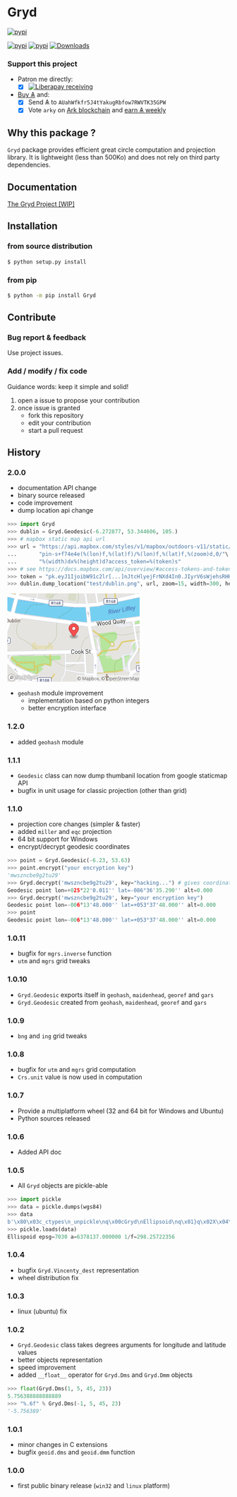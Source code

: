 # Gryd

[![pypi](https://img.shields.io/pypi/l/Gryd.svg)](https://htmlpreview.github.io/?https://github.com/Moustikitos/gryd/blob/master/gryd.html)

[![pypi](https://img.shields.io/pypi/pyversions/Gryd.svg)](https://pypi.python.org/pypi/Gryd)
[![pypi](https://img.shields.io/pypi/v/Gryd.svg)](https://pypi.python.org/pypi/Gryd)
[![Downloads](https://pepy.tech/badge/gryd/week)](https://pepy.tech/project/gryd)

### Support this project
 + Patron me directly:
   * [X] [![Liberapay receiving](https://img.shields.io/liberapay/receives/Toons)](https://liberapay.com/Toons/donate)
 + [Buy &#1126;](https://bittrex.com/Account/Register?referralCode=NW5-DQO-QMT) and:
   * [X] Send &#1126; to `AUahWfkfr5J4tYakugRbfow7RWVTK35GPW`
   * [X] Vote `arky` on [Ark blockchain](https://explorer.ark.io) and [earn &#1126; weekly](http://arky-delegate.info/arky)

## Why this package ?
`Gryd` package provides efficient great circle computation and projection library.
It is lightweight (less than 500Ko) and does not rely on third party dependencies.

## Documentation
[The Gryd Project [WIP]](https://moustikitos.github.io/gryd/)

## Installation

### from source distribution
```bash
$ python setup.py install
```

### from pip
```bash
$ python -m pip install Gryd
```

## Contribute
### Bug report & feedback
Use project issues.

### Add / modify / fix code
Guidance words: keep it simple and solid!

1. open a issue to propose your contribution
2. once issue is granted
    + fork this repository
    + edit your contribution
    + start a pull request

## History

### 2.0.0
 + documentation API change
 + binary source released
 + code improvement
 + dump location api change

```python
>>> import Gryd
>>> dublin = Gryd.Geodesic(-6.272877, 53.344606, 105.)
>>> # mapbox static map api url
>>> url = "https://api.mapbox.com/styles/v1/mapbox/outdoors-v11/static/"\
...       "pin-s+f74e4e(%(lon)f,%(lat)f)/%(lon)f,%(lat)f,%(zoom)d,0/"\
...       "%(width)dx%(height)d?access_token=%(token)s"
>>> # see https://docs.mapbox.com/api/overview/#access-tokens-and-token-scopes
>>> token = "pk.eyJ1IjoibW91c2lr[...]nJtcHlyejFrNXd4In0.JIyrV6sWjehsRHKVMBDFaw"
>>> dublin.dump_location("test/dublin.png", url, zoom=15, width=300, height=200, token=token)
```

![Here is Dublin](https://raw.githubusercontent.com/Moustikitos/gryd/master/test/dublin.png)

 + `geohash` module improvement
   * implementation based on python integers
   * better encryption interface

### 1.2.0
 + added `geohash` module

### 1.1.1
 + `Geodesic` class can now dump thumbanil location from google staticmap API
 + bugfix in unit usage for classic projection (other than grid)

### 1.1.0
 + projection core changes (simpler & faster)
 + added ``miller`` and ``eqc`` projection
 + 64 bit support for Windows
 + encrypt/decrypt geodesic coordinates

```python
>>> point = Gryd.Geodesic(-6.23, 53.63)
>>> point.encrypt("your encryption key")
'mwszncbe9g2tu29'
>>> Gryd.decrypt('mwszncbe9g2tu29', key="hacking...") # gives coordinates but not the good ones
Geodesic point lon=+025°22'0.011'' lat=-086°36'35.290'' alt=0.000
>>> Gryd.decrypt('mwszncbe9g2tu29', key="your encryption key")
Geodesic point lon=-006°13'48.000'' lat=+053°37'48.000'' alt=0.000
>>> point
Geodesic point lon=-006°13'48.000'' lat=+053°37'48.000'' alt=0.000
```

### 1.0.11
 + bugfix for `mgrs.inverse` function
 + `utm` and `mgrs` grid tweaks

### 1.0.10
 + `Gryd.Geodesic` exports itself in `geohash`, `maidenhead`, `georef` and `gars`
 + `Gryd.Geodesic` created from `geohash`, `maidenhead`, `georef` and `gars`

### 1.0.9
 + `bng` and `ing` grid tweaks

### 1.0.8
 + bugfix for `utm` and `mgrs` grid computation
 + `Crs.unit` value is now used in computation

### 1.0.7
 + Provide a multiplatform wheel (32 and 64 bit for Windows and Ubuntu)
 + Python sources released

### 1.0.6
 + Added API doc

### 1.0.5
 + All `Gryd` objects are pickle-able

```python
>>> import pickle
>>> data = pickle.dumps(wgs84)
>>> data
b'\x80\x03c_ctypes\n_unpickle\nq\x00cGryd\nEllipsoid\nq\x01}q\x02X\x04\x00\x00\x00nameq\x03X\x06\x00\x00\x00WGS 84q\x04sC(v\x1b\x00\x00\x00\x00\x00\x00\x00\x00\x00@\xa6TXA\xd0\x97\x1c\x14\xc4?XA\x9a\xaf\xda<\x1a\xf2\xb4?(\xe1\xf3\x84Zwk?q\x05\x86q\x06\x86q\x07Rq\x08.'
>>> pickle.loads(data)
Ellispoid epsg=7030 a=6378137.000000 1/f=298.25722356
```

### 1.0.4
 + bugfix `Gryd.Vincenty_dest` representation
 + wheel distribution fix

### 1.0.3
+ linux (ubuntu) fix

### 1.0.2
 + `Gryd.Geodesic` class takes degrees arguments for longitude and latitude values
 + better objects representation
 + speed improvement
 + added `__float__` operator for `Gryd.Dms` and `Gryd.Dmm` objects

```python
>>> float(Gryd.Dms(1, 5, 45, 23))
5.756388888888889
>>> "%.6f" % Gryd.Dms(-1, 5, 45, 23)
'-5.756389'
```

### 1.0.1
 + minor changes in C extensions
 + bugfix `geoid.dms` and `geoid.dmm` function

### 1.0.0
 + first public binary release (`win32` and `linux` platform)

